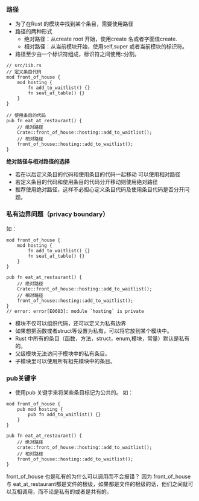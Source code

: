 ### 路径

* 为了在Rust 的模块中找到某个条目，需要使用路径
* 路径的两种形式
    * 绝对路径：从create root 开始，使用create 名或者字面值create.
    * 相对路径：从当前模块开始，使用self,super 或者当前模块的标识符。
* 路径至少由一个标识符组成，标识符之间使用::分割。
```
// src/iib.rs
// 定义条目代码
mod front_of_house {
    mod hosting {
        fn add_to_waitlist() {}
        fn seat_at_table() {}
    }
}

// 使用条目的代码
pub fn eat_at_restaurant() {
    // 绝对路径
    Crate::front_of_house::hosting::add_to_waitlist();
    // 相对路径
    front_of_house::hosting::add_to_waitlist();
}
```

**绝对路径与相对路径的选择**
* 若在以后定义条目的代码和使用条目的代码一起移动 可以使用相对路径
* 若定义条目的代码和使用条目的代码分开移动则使用绝对路径
* 推荐使用绝对路径，这样不必担心定义条目代码及使用条目代码是否分开问题。

### 私有边界问题（privacy boundary）
如：
```
mod front_of_house {
    mod hosting {
        fn add_to_waitlist() {}
        fn seat_at_table() {}
    }
}

pub fn eat_at_restaurant() {
    // 绝对路径
    Crate::front_of_house::hosting::add_to_waitlist();
    // 相对路径
    front_of_house::hosting::add_to_waitlist();
}
// error: error[E0603]: module `hosting` is private
```
* 模块不仅可以组织代码，还可以定义为私有边界
* 如果想把函数或者struct等设置为私有，可以将它放到某个模块中。
* Rust 中所有的条目（函数，方法，struct，enum,模块，常量）默认是私有的。
* 父级模块无法访问子模块中的私有条目。
* 子模块里可以使用所有祖先模块中的条目。

### pub关键字
* 使用pub 关键字来将某些条目标记为公共的。
如：
```
mod front_of_house {
    pub mod hosting {
        pub fn add_to_waitlist() {}
    }
}

pub fn eat_at_restaurant() {
    // 绝对路径
    crate::front_of_house::hosting::add_to_waitlist();
    // 相对路径
    front_of_house::hosting::add_to_waitlist();
}
```

front_of_house 也是私有的为什么可以调用而不会报错？
因为 front_of_house 与 eat_at_restaurant都是文件的根级，如果都是文件的根级的话，他们之间就可以互相调用，而不论是私有的或者是共有的。

